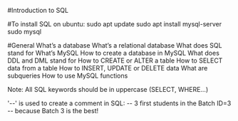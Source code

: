 #Introduction to SQL

#To install SQL on ubuntu:
sudo apt update
sudo apt install mysql-server
sudo mysql

#General
What’s a database
What’s a relational database
What does SQL stand for
What’s MySQL
How to create a database in MySQL
What does DDL and DML stand for
How to CREATE or ALTER a table
How to SELECT data from a table
How to INSERT, UPDATE or DELETE data
What are subqueries
How to use MySQL functions

Note: All SQL keywords should be in uppercase (SELECT, WHERE…)

'--' is used to create a comment in SQL:
-- 3 first students in the Batch ID=3
-- because Batch 3 is the best!
